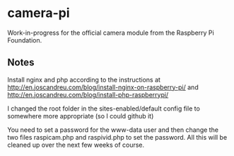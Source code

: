 camera-pi
=========

Work-in-progress for the official camera module from the Raspberry Pi Foundation.

Notes
-----
Install nginx and php according to the instructions at
http://en.joscandreu.com/blog/install-nginx-on-raspberry-pi/
and 
http://en.joscandreu.com/blog/install-php-raspberrypi/

I changed the root folder in the sites-enabled/default config file to somewhere more appropriate (so I could github it)

You need to set a password for the www-data user and then change the two files raspicam.php and raspivid.php to set the password.
All this will be cleaned up over the next few weeks of course.
